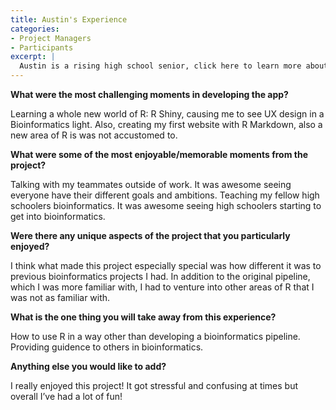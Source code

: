 ```yaml
---
title: Austin's Experience
categories:
- Project Managers
- Participants
excerpt: |
  Austin is a rising high school senior, click here to learn more about his experience as a participant in this project.|
---
```


**What were the most challenging moments in developing the app?**

Learning a whole new world of R: R Shiny, causing me to see UX design in a Bioinformatics light. Also, creating my first website with R Markdown, also a new area of R is was not accustomed to.

**What were some of the most enjoyable/memorable moments from the project?**

Talking with my teammates outside of work. It was awesome seeing everyone have their different goals and ambitions. Teaching my fellow high schoolers bioinformatics. It was awesome seeing high schoolers starting to get into bioinformatics.

**Were there any unique aspects of the project that you particularly enjoyed?**

I think what made this project especially special was how different it was to previous bioinformatics projects I had. In addition to the original pipeline, which I was more familiar with, I had to venture into other areas of R that I was not as familiar with.

**What is the one thing you will take away from this experience?**

How to use R in a way other than developing a bioinformatics pipeline. Providing guidence to others in bioinformatics.

**Anything else you would like to add?**

I really enjoyed this project! It got stressful and confusing at times but overall I’ve had a lot of fun!
